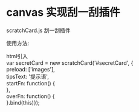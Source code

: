 # canvas 实现刮一刮插件
<p>scratchCard.js 刮一刮插件</p>
<p>使用方法:</p>
html引入<script src="js/scratchCard.js"></script>  <br />
var secretCard = new scratchCard('#secretCard', {<br />
    preload: ['images'],<br />
    tipsText: '提示语',<br />
    startFn: function() {<br />
    },<br />
    overFn: function() {<br />
}.bind(this)});<br />
